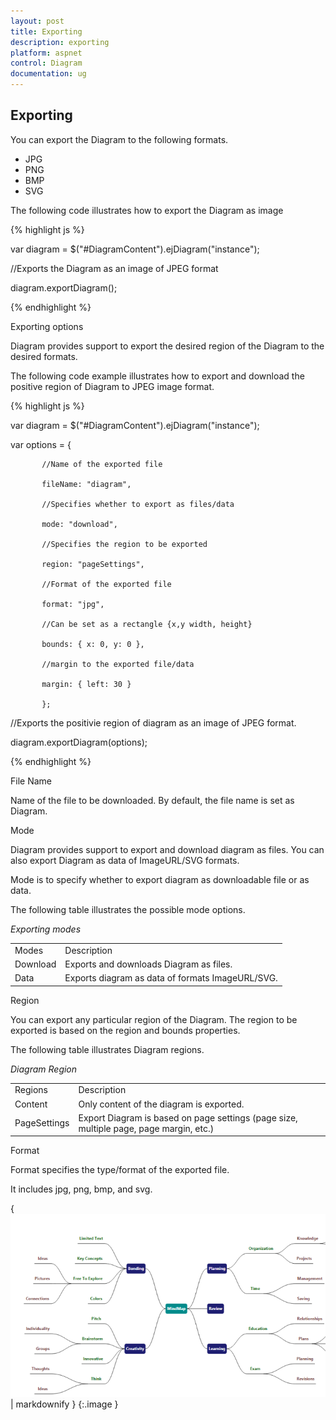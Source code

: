 ```yaml
---
layout: post
title: Exporting
description: exporting
platform: aspnet
control: Diagram
documentation: ug
---
```


## Exporting

You can export the Diagram to the following formats.

* JPG
* PNG
* BMP
* SVG

The following code illustrates how to export the Diagram as image

{% highlight js %}

var diagram = $("#DiagramContent").ejDiagram("instance");

//Exports the Diagram as an image of JPEG format

diagram.exportDiagram();



{% endhighlight %}

Exporting options

Diagram provides support to export the desired region of the Diagram to the desired formats. 

The following code example illustrates how to export and download the positive region of Diagram to JPEG image format.

{% highlight js %}

var diagram = $("#DiagramContent").ejDiagram("instance");

var options = {

           //Name of the exported file

           fileName: "diagram", 

           //Specifies whether to export as files/data

           mode: "download", 

           //Specifies the region to be exported

           region: "pageSettings", 

           //Format of the exported file

           format: "jpg",

           //Can be set as a rectangle {x,y width, height}

           bounds: { x: 0, y: 0 }, 

           //margin to the exported file/data

           margin: { left: 30 }

           };

//Exports the positivie region of diagram as an image of JPEG format.

diagram.exportDiagram(options);



{% endhighlight %}



File Name

Name of the file to be downloaded. By default, the file name is set as Diagram.

Mode

Diagram provides support to export and download diagram as files. You can also export Diagram as data of ImageURL/SVG formats.

Mode is to specify whether to export diagram as downloadable file or as data. 

The following table illustrates the possible mode options.

_Exporting modes_

<table>
<tr>
<td>
Modes</td><td>
Description</td></tr>
<tr>
<td>
Download</td><td>
Exports and downloads Diagram as files. </td></tr>
<tr>
<td>
Data</td><td>
Exports diagram as data of formats ImageURL/SVG.</td></tr>
</table>
Region

You can export any particular region of the Diagram. The region to be exported is based on the region and bounds properties.

The following table illustrates Diagram regions.

_Diagram Region_

<table>
<tr>
<td>
Regions</td><td>
Description</td></tr>
<tr>
<td>
Content</td><td>
Only content of the diagram is exported.</td></tr>
<tr>
<td>
PageSettings</td><td>
Export Diagram is based on page settings (page size, multiple page, page margin, etc.)</td></tr>
</table>
Format

Format specifies the type/format of the exported file.

It includes jpg, png, bmp, and svg.

{ ![](Exporting_images/Exporting_img1.png) | markdownify }
{:.image }


